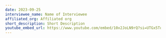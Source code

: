 ```yaml
---
date: 2023-09-25
interviewee_name: Name of Interviewee
affiliated_org: Affiliated org
short_description: Short Description
youtube_embed_url: https://www.youtube.com/embed/10x2JoLN9rQ?si=UTGx5TqNBKKj3eTJ
---
```

